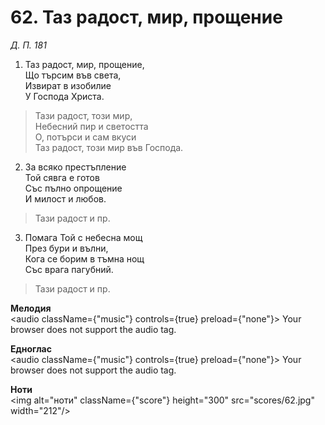 # 62. Таз радост, мир, прощение

_Д. П. 181_

1. Таз радост, мир, прощение,  
Що търсим във света,  
Извират в изобилие  
У Господа Христа.  

> Тази радост, този мир,  
> Небесний пир и светостта  
> О, потърси и сам вкуси  
> Таз радост, този мир във Господа.  

2. За всяко престъпление  
Той сявга е готов  
Със пълно опрощение  
И милост и любов.  

> Тази радост и пр.  

3. Помага Той с небесна мощ  
През бури и вълни,  
Кога се борим в тъмна нощ  
Със врага пагубний.  

> Тази радост и пр.

**Мелодия**  
<audio className={"music"} controls={true} preload={"none"}>
    <source src="mp3/62.mp3" type="audio/mpeg"/>
    Your browser does not support the audio tag.
</audio>

**Едноглас**  
<audio className={"music"} controls={true} preload={"none"}>
    <source src="transp/62.mp3" type="audio/mpeg"/>
    Your browser does not support the audio tag.
</audio>

**Ноти**  
<img alt="ноти" className={"score"} height="300" src="scores/62.jpg" width="212"/>
